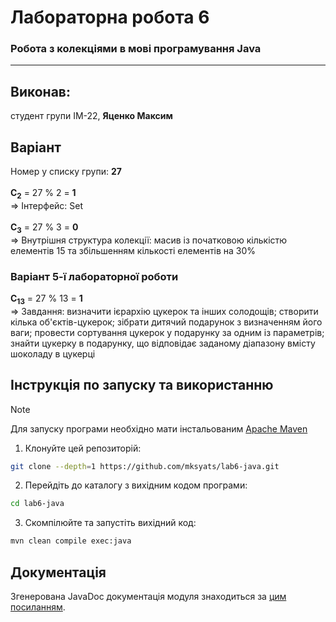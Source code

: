 # Лабораторна робота 6
### Робота з колекціями в мові програмування Java

---

## Виконав:
студент групи ІМ-22, **Яценко Максим**

## Варіант
Номер у списку групи: **27**\
\
**C<sub>2</sub>** = 27 % 2 = **1**\
=> Інтерфейс: Set\
\
**C<sub>3</sub>** = 27 % 3 = **0**\
=> Внутрішня структура колекції: масив із початковою кількістю елементів 15 та збільшенням кількості елементів на 30%

### Варіант 5-ї лабораторної роботи
**C<sub>13</sub>** = 27 % 13 = **1**\
=> Завдання: визначити ієрархію цукерок та інших солодощів; створити кілька об'єктів-цукерок; зібрати дитячий подарунок з визначенням його ваги; провести сортування цукерок у подарунку за одним із параметрів; знайти цукерку в подарунку, що відповідає заданому діапазону вмісту шоколаду в цукерці

## Інструкція по запуску та використанню
> [!NOTE]
> Для запуску програми необхідно мати інстальованим [Apache Maven](https://maven.apache.org/download.cgi)

1. Клонуйте цей репозиторій:
```bash
git clone --depth=1 https://github.com/mksyats/lab6-java.git
```

2. Перейдіть до каталогу з вихідним кодом програми:
```bash
cd lab6-java
```

3. Скомпілюйте та запустіть вихідний код:
```bash
mvn clean compile exec:java
```

## Документація
Згенерована JavaDoc документація модуля знаходиться за [цим посиланням](https://mksyats.github.io/lab6-java/docs).
